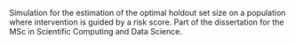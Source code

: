 Simulation for the estimation of the optimal holdout set size on a population where intervention is guided by a risk score. Part of the dissertation for the MSc in Scientific Computing and Data Science.
